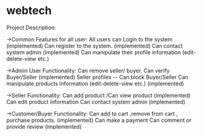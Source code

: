 # webtech
Project Description:

->Common Features for all user:
All users can Login to the system (implemented)
Can register to the system. (implemented)
Can contact system admin (implemented)
Can manipulate their profile information (edit-delete-view etc.)

->Admin User Functionality:
Can remove seller/ buyer.
Can verify Buyer/Seller (implemented)
Seller profiles -- Can block Buyer/Seller
Can manipulate products information (edit-delete-view etc.) (implemented)

->Seller Functionality:
Can add product /Can view product (implemented)
Can edit product information
Can contact system admin (implemented)

->Customer/Buyer Functionality:
Can add to cart ,remove from cart , purchase products. (implemented)
Can make a payment
Can comment or provide review (implemented)
